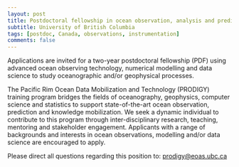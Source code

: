 ```yaml
---
layout: post
title: Postdoctoral fellowship in ocean observation, analysis and prediction (Vancouver, Canada)
subtitle: University of British Columbia
tags: [postdoc, Canada, observations, instrumentation]
comments: false
---
```

Applications are invited for a two-year postdoctoral fellowship (PDF) using advanced ocean observing technology, numerical modelling and data science to study oceanographic and/or geophysical processes.

The Pacific Rim Ocean Data Mobilization and Technology (PRODIGY) training program bridges the fields of oceanography, geophysics, computer science and statistics to support state-of-the-art ocean observation, prediction and knowledge mobilization. We seek a dynamic individual to contribute to this program through inter-disciplinary research, teaching, mentoring and stakeholder engagement. Applicants with a range of backgrounds and interests in ocean observations, modelling and/or data science are encouraged to apply.

Please direct all questions regarding this position to: prodigy@eoas.ubc.ca

